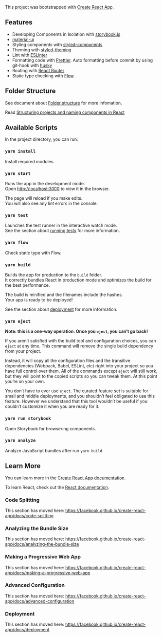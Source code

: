 This project was bootstrapped with [Create React App](https://github.com/facebook/create-react-app).

## Features
- Developing Components in Isolation with [storybook.js](https://storybook.js.org/)
- [material-ui](https://material-ui.com) 
- Styling components with [styled-components](https://www.styled-components.com/)
- Theming with [styled-theming](https://github.com/styled-components/styled-theming)
- Lint with [ESLinter](https://eslint.org/)
- Formatting code with [Prettier](https://prettier.io/). Auto formatting before commit by using git-hook
with [husky](https://github.com/typicode/husky)
- Routing with [React Router](https://reacttraining.com/react-router)
- Static type checking with [Flow](https://flow.org)

## Folder Structure
See document about [Folder structure](https://facebook.github.io/create-react-app/docs/folder-structure) for more infomation.

Read [Structuring projects and naming components in React](https://hackernoon.com/structuring-projects-and-naming-components-in-react-1261b6e18d76)

## Available Scripts

In the project directory, you can run:

### `yarn install`
Install required modules.

### `yarn start`

Runs the app in the development mode.<br>
Open [http://localhost:3000](http://localhost:3000) to view it in the browser.

The page will reload if you make edits.<br>
You will also see any lint errors in the console.

### `yarn test`

Launches the test runner in the interactive watch mode.<br>
See the section about [running tests](https://facebook.github.io/create-react-app/docs/running-tests) for more information.

### `yarn flow`

Check static type with Flow.

### `yarn build`

Builds the app for production to the `build` folder.<br>
It correctly bundles React in production mode and optimizes the build for the best performance.

The build is minified and the filenames include the hashes.<br>
Your app is ready to be deployed!

See the section about [deployment](https://facebook.github.io/create-react-app/docs/deployment) for more information.

### `yarn eject`

**Note: this is a one-way operation. Once you `eject`, you can’t go back!**

If you aren’t satisfied with the build tool and configuration choices, you can `eject` at any time. This command will remove the single build dependency from your project.

Instead, it will copy all the configuration files and the transitive dependencies (Webpack, Babel, ESLint, etc) right into your project so you have full control over them. All of the commands except `eject` will still work, but they will point to the copied scripts so you can tweak them. At this point you’re on your own.

You don’t have to ever use `eject`. The curated feature set is suitable for small and middle deployments, and you shouldn’t feel obligated to use this feature. However we understand that this tool wouldn’t be useful if you couldn’t customize it when you are ready for it.

### `yarn run storybook`

Open Storybook for browsering components.

### `yarn analyze`
Analyze JavaScript bundles after run `yarn build`.

## Learn More

You can learn more in the [Create React App documentation](https://facebook.github.io/create-react-app/docs/getting-started).

To learn React, check out the [React documentation](https://reactjs.org/).

### Code Splitting

This section has moved here: https://facebook.github.io/create-react-app/docs/code-splitting

### Analyzing the Bundle Size

This section has moved here: https://facebook.github.io/create-react-app/docs/analyzing-the-bundle-size

### Making a Progressive Web App

This section has moved here: https://facebook.github.io/create-react-app/docs/making-a-progressive-web-app

### Advanced Configuration

This section has moved here: https://facebook.github.io/create-react-app/docs/advanced-configuration

### Deployment

This section has moved here: https://facebook.github.io/create-react-app/docs/deployment
